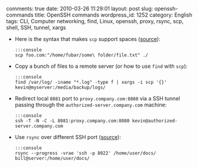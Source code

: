 comments: true
date: 2010-03-26 11:29:01
layout: post
slug: openssh-commands
title: OpenSSH commands
wordpress_id: 1252
category: English
tags: CLI, Computer networking, find, Linux, openssh, proxy, rsync, scp, shell, SSH, tunnel, xargs




  * Here is the syntax that makes `scp` support spaces ([source](http://rasterweb.net/raster/2005/01/27/scp-and-spaces/)):


        :::console
        scp foo.com:"/home/fubar/some\ folder/file.txt" ./







  * Copy a bunch of files to a remote server (or how to use `find` with `scp`):


        :::console
        find /var/log/ -iname "*.log" -type f | xargs -i scp '{}' kevin@myserver:/media/backup/logs/







  * Redirect local `8081` port to `proxy.company.com:8080` via a SSH tunnel passing through the `authorized-server.company.com` machine:


        :::console
        ssh -T -N -C -L 8081:proxy.company.com:8080 kevin@authorized-server.company.com







  * Use `rsync` over different SSH port ([source](http://lists.samba.org/archive/rsync/2001-November/000495.html)):


        :::console
        rsync --progress -vrae 'ssh -p 8022' /home/user/docs/ bill@server:/home/user/docs/







